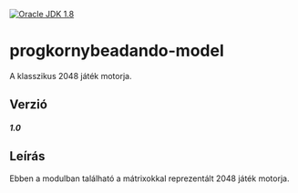 
[![Oracle JDK 1.8](https://img.shields.io/badge/JDK-1.8-blue.svg?style=plastic)](http://www.oracle.com/technetwork/java/javase/downloads/index.html)

progkornybeadando-model
====
A klasszikus 2048 játék motorja.

Verzió
------
##### 1.0

Leírás
------
Ebben a modulban található a mátrixokkal reprezentált 2048 játék motorja.

